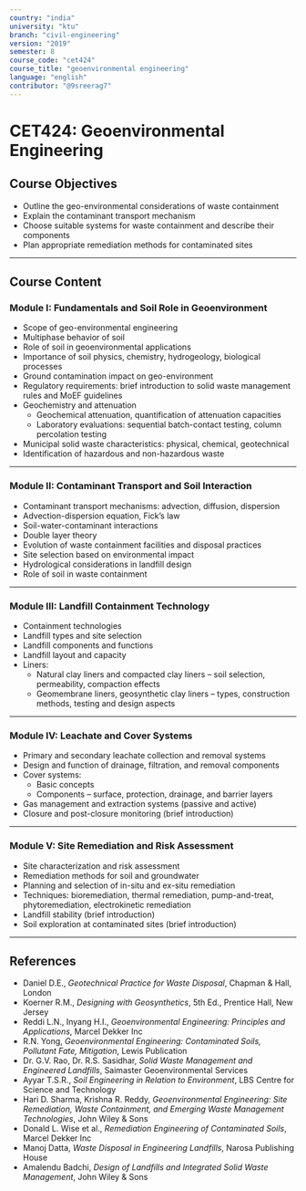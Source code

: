 ```yaml
---
country: "india"
university: "ktu"
branch: "civil-engineering"
version: "2019"
semester: 8
course_code: "cet424"
course_title: "geoenvironmental engineering"
language: "english"
contributor: "@9sreerag7"
---
```


# CET424: Geoenvironmental Engineering

## Course Objectives

- Outline the geo-environmental considerations of waste containment  
- Explain the contaminant transport mechanism  
- Choose suitable systems for waste containment and describe their components  
- Plan appropriate remediation methods for contaminated sites  

---

## Course Content

### Module I: Fundamentals and Soil Role in Geoenvironment

- Scope of geo-environmental engineering  
- Multiphase behavior of soil  
- Role of soil in geoenvironmental applications  
- Importance of soil physics, chemistry, hydrogeology, biological processes  
- Ground contamination impact on geo-environment  
- Regulatory requirements: brief introduction to solid waste management rules and MoEF guidelines  
- Geochemistry and attenuation  
  - Geochemical attenuation, quantification of attenuation capacities  
  - Laboratory evaluations: sequential batch-contact testing, column percolation testing  
- Municipal solid waste characteristics: physical, chemical, geotechnical  
- Identification of hazardous and non-hazardous waste  

---

### Module II: Contaminant Transport and Soil Interaction

- Contaminant transport mechanisms: advection, diffusion, dispersion  
- Advection-dispersion equation, Fick’s law  
- Soil-water-contaminant interactions  
- Double layer theory  
- Evolution of waste containment facilities and disposal practices  
- Site selection based on environmental impact  
- Hydrological considerations in landfill design  
- Role of soil in waste containment  

---

### Module III: Landfill Containment Technology

- Containment technologies  
- Landfill types and site selection  
- Landfill components and functions  
- Landfill layout and capacity  
- Liners:  
  - Natural clay liners and compacted clay liners – soil selection, permeability, compaction effects  
  - Geomembrane liners, geosynthetic clay liners – types, construction methods, testing and design aspects  

---

### Module IV: Leachate and Cover Systems

- Primary and secondary leachate collection and removal systems  
- Design and function of drainage, filtration, and removal components  
- Cover systems:  
  - Basic concepts  
  - Components – surface, protection, drainage, and barrier layers  
- Gas management and extraction systems (passive and active)  
- Closure and post-closure monitoring (brief introduction)  

---

### Module V: Site Remediation and Risk Assessment

- Site characterization and risk assessment  
- Remediation methods for soil and groundwater  
- Planning and selection of in-situ and ex-situ remediation  
- Techniques: bioremediation, thermal remediation, pump-and-treat, phytoremediation, electrokinetic remediation  
- Landfill stability (brief introduction)  
- Soil exploration at contaminated sites (brief introduction)  

---

## References

- Daniel D.E., *Geotechnical Practice for Waste Disposal*, Chapman & Hall, London  
- Koerner R.M., *Designing with Geosynthetics*, 5th Ed., Prentice Hall, New Jersey  
- Reddi L.N., Inyang H.I., *Geoenvironmental Engineering: Principles and Applications*, Marcel Dekker Inc  
- R.N. Yong, *Geoenvironmental Engineering: Contaminated Soils, Pollutant Fate, Mitigation*, Lewis Publication  
- Dr. G.V. Rao, Dr. R.S. Sasidhar, *Solid Waste Management and Engineered Landfills*, Saimaster Geoenvironmental Services  
- Ayyar T.S.R., *Soil Engineering in Relation to Environment*, LBS Centre for Science and Technology  
- Hari D. Sharma, Krishna R. Reddy, *Geoenvironmental Engineering: Site Remediation, Waste Containment, and Emerging Waste Management Technologies*, John Wiley & Sons  
- Donald L. Wise et al., *Remediation Engineering of Contaminated Soils*, Marcel Dekker Inc  
- Manoj Datta, *Waste Disposal in Engineering Landfills*, Narosa Publishing House  
- Amalendu Badchi, *Design of Landfills and Integrated Solid Waste Management*, John Wiley & Sons  
